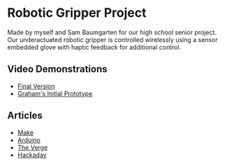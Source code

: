 # Robotic Gripper Project
Made by myself and Sam Baumgarten for our high school senior project.
Our underactuated robotic gripper is controlled wirelessly using a sensor embedded glove with haptic feedback for additional control.

## Video Demonstrations
* [Final Version](https://www.youtube.com/watch?v=kNXx958VTeM)
* [Graham's Initial Prototype](https://www.youtube.com/watch?v=YG6czWZmBBY)

## Articles
* [Make](http://makezine.com/2016/07/26/our-journey-in-building-a-glove-controlled-robotic-gripper/)
* [Arduino](https://blog.arduino.cc/2016/06/30/grab-things-with-an-arduino-robotic-gripper/)
* [The Verge](http://www.theverge.com/circuitbreaker/2016/7/1/12077520/glove-controlled-arduino-robot-gripper)
* [Hackaday](http://hackaday.com/2016/06/29/wireless-robotic-gripper-with-haptic-feedback/)